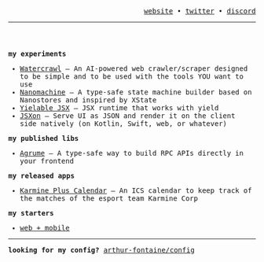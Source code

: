 <header>
  <p align="right">
    <samp>
      <a href="https://arthurfontaine.fr">website</a> •
      <a href="https://twitter.com/voithure">twitter</a> •
      <a href="https://discord.com/users/570841288308686848">discord</a>
    </samp>
  </p>

  ---
  
</header>

<samp>

  **my experiments**

  - [Watercrawl](https://github.com/arthur-fontaine/watercrawl) — An AI-powered web crawler/scraper designed to be simple and to be used with the tools YOU want to use
  - [Nanomachine](https://gist.github.com/arthur-fontaine/608a6e04d4e600779be2a3b8f89bd11c) — A type-safe state machine builder based on Nanostores and inspired by XState
  - [Yielable JSX](https://github.com/arthur-fontaine/yieldable-jsx) — JSX runtime that works with yield
  - [JSXon](https://github.com/arthur-fontaine/jsxon) — Serve UI as JSON and render it on the client side natively (on Kotlin, Swift, web, or whatever)

  **my published libs**

  - [Agrume](https://github.com/arthur-fontaine/agrume) — A type-safe way to build RPC APIs directly in your frontend

  **my released apps**

  - [Karmine Plus Calendar](https://github.com/arthur-fontaine/kcorp-api) — An ICS calendar to keep track of the matches of the esport team Karmine Corp

  **my starters**

  - [web + mobile](https://github.com/arthur-fontaine/web-starter)

</samp>

---

<samp>

  **looking for my config?** [arthur-fontaine/config](https://github.com/arthur-fontaine/dotfiles)

</samp>

